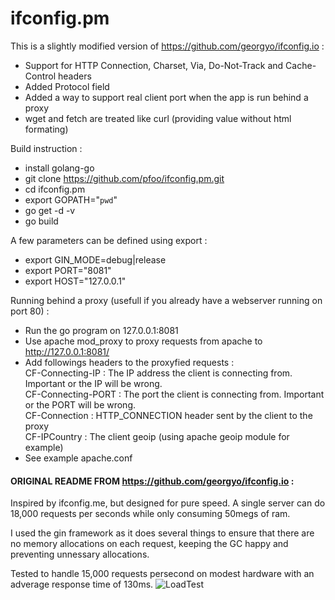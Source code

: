 
# ifconfig.pm

This is a slightly modified version of https://github.com/georgyo/ifconfig.io :
* Support for HTTP Connection, Charset, Via, Do-Not-Track and Cache-Control headers
* Added Protocol field
* Added a way to support real client port when the app is run behind a proxy
* wget and fetch are treated like curl (providing value without html formating)

Build instruction :
* install golang-go
* git clone https://github.com/pfoo/ifconfig.pm.git
* cd ifconfig.pm
* export GOPATH="`pwd`"
* go get -d -v
* go build

A few parameters can be defined using export :
* export GIN_MODE=debug|release
* export PORT="8081"
* export HOST="127.0.0.1"

Running behind a proxy (usefull if you already have a webserver running on port 80) :
* Run the go program on 127.0.0.1:8081
* Use apache mod_proxy to proxy requests from apache to http://127.0.0.1:8081/
* Add followings headers to the proxyfied requests :<br>
	CF-Connecting-IP : The IP address the client is connecting from. Important or the IP will be wrong.<br>
	CF-Connecting-PORT : The port the client is connecting from. Important or the PORT will be wrong.<br>
	CF-Connection : HTTP_CONNECTION header sent by the client to the proxy<br>
	CF-IPCountry : The client geoip (using apache geoip module for example)
* See example apache.conf

#### ORIGINAL README FROM https://github.com/georgyo/ifconfig.io :

Inspired by ifconfig.me, but designed for pure speed. A single server can do 18,000 requests per seconds while only consuming 50megs of ram.

I used the gin framework as it does several things to ensure that there are no memory allocations on each request, keeping the GC happy and preventing unnessary allocations.

Tested to handle 15,000 requests persecond on modest hardware with an adverage response time of 130ms.
![LoadTest](http://i.imgur.com/xgR4u1e.png)
